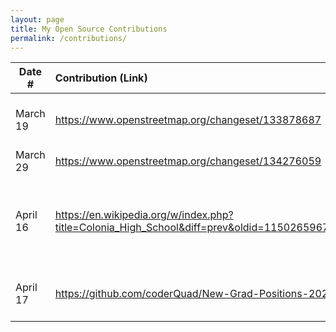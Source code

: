 ```yaml
---
layout: page
title: My Open Source Contributions
permalink: /contributions/
---
```


<!--
Type of the contribution should be "Wikipedia edit", "OpenStreet Map feature", "Documentation", "Course website", "Blog",
"Browser Add-on", etc.

The description should include a brief summary of what you did.

The link should bring us to a public page that shows your contribution. 

Replace the first row with your own contribution. 

-->





| Date #       | Contribution (Link)  | Type  | Description |
|---|:---|:---|:---|
| March 19   | https://www.openstreetmap.org/changeset/133878687    | OpenStreetMap    |   I added a local famous chinese store in my area.    |
| March 29   | https://www.openstreetmap.org/changeset/134276059    | OpenStreetMap    |   I added a local gym
| April 16   | https://en.wikipedia.org/w/index.php?title=Colonia_High_School&diff=prev&oldid=1150265967&diffmode=source    | Wikipedia    | I updated invalid information about the adminstration of a local high school.     |
| April 17 | https://github.com/coderQuad/New-Grad-Positions-2023/pull/618 | Github | Notified of a broken link (closed job application) |
